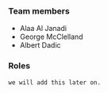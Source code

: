 ### Team members
 - Alaa Al Janadi 
 - George McClelland
 - Albert Dadic

### Roles
    we will add this later on.

